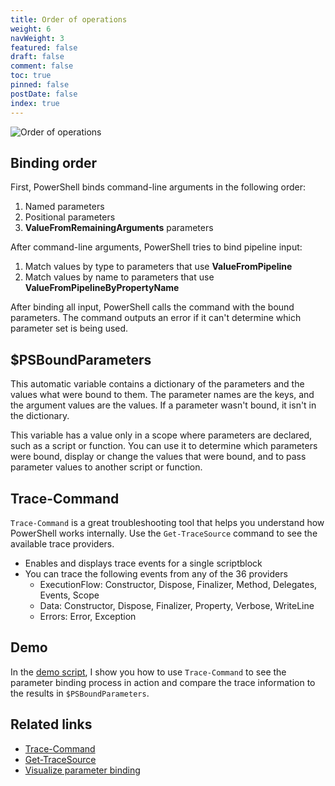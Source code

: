 ```yaml
---
title: Order of operations
weight: 6
navWeight: 3
featured: false
draft: false
comment: false
toc: true
pinned: false
postDate: false
index: true
---
```

<!-- markdownlint-disable MD041 -->
![Order of operations][05]

## Binding order

First, PowerShell binds command-line arguments in the following order:

1. Named parameters
1. Positional parameters
1. **ValueFromRemainingArguments** parameters

After command-line arguments, PowerShell tries to bind pipeline input:

1. Match values by type to parameters that use **ValueFromPipeline**
1. Match values by name to parameters that use **ValueFromPipelineByPropertyName**

After binding all input, PowerShell calls the command with the bound parameters. The command outputs
an error if it can't determine which parameter set is being used.

## $PSBoundParameters

This automatic variable contains a dictionary of the parameters and the values what were bound to
them. The parameter names are the keys, and the argument values are the values. If a parameter
wasn't bound, it isn't in the dictionary.

This variable has a value only in a scope where parameters are declared, such as a script or
function. You can use it to determine which parameters were bound, display or change the values that
were bound, and to pass parameter values to another script or function.

## Trace-Command

`Trace-Command` is a great troubleshooting tool that helps you understand how PowerShell works
internally. Use the `Get-TraceSource` command to see the available trace providers.

- Enables and displays trace events for a single scriptblock
- You can trace the following events from any of the 36 providers
  - ExecutionFlow: Constructor, Dispose, Finalizer, Method, Delegates, Events, Scope
  - Data: Constructor, Dispose, Finalizer, Property, Verbose, WriteLine
  - Errors: Error, Exception

## Demo

In the [demo script][01], I show you how to use `Trace-Command` to see the parameter binding process
in action and compare the trace information to the results in `$PSBoundParameters`.

## Related links

- [Trace-Command][03]
- [Get-TraceSource][02]
- [Visualize parameter binding][04]

<!-- link references -->
[01]: https://github.com/sdwheeler/seanonit/blob/main/content/downloads/binding/binding.ps1
[02]: https://learn.microsoft.com/powershell/module/microsoft.powershell.utility/get-tracesource
[03]: https://learn.microsoft.com/powershell/module/microsoft.powershell.utility/trace-command
[04]: https://learn.microsoft.com/powershell/scripting/learn/deep-dives/visualize-parameter-binding
[05]: images/binding/slide6.png
